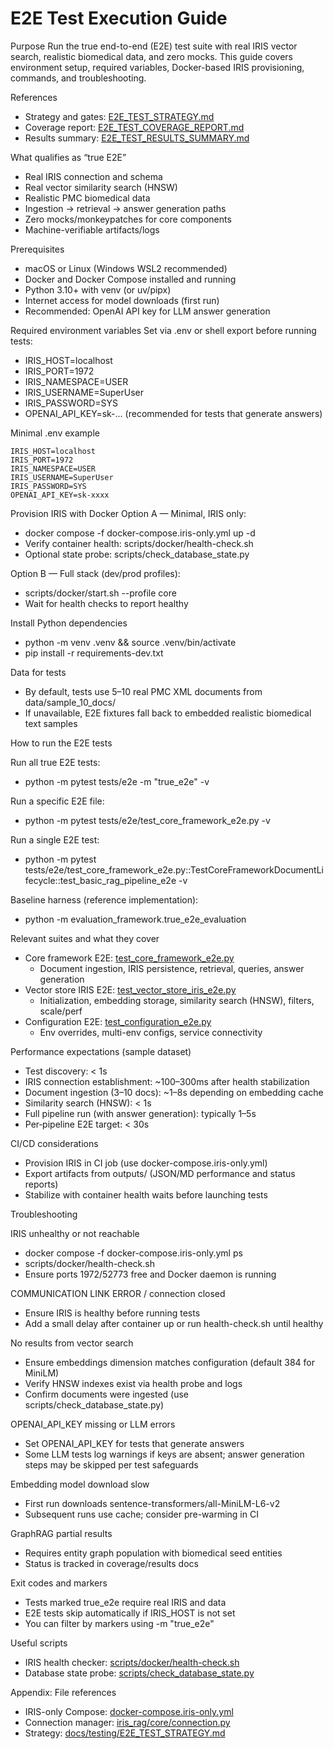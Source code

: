 # E2E Test Execution Guide

Purpose
Run the true end-to-end (E2E) test suite with real IRIS vector search, realistic biomedical data, and zero mocks. This guide covers environment setup, required variables, Docker-based IRIS provisioning, commands, and troubleshooting.

References
- Strategy and gates: [E2E_TEST_STRATEGY.md](docs/testing/E2E_TEST_STRATEGY.md)
- Coverage report: [E2E_TEST_COVERAGE_REPORT.md](docs/testing/E2E_TEST_COVERAGE_REPORT.md)
- Results summary: [E2E_TEST_RESULTS_SUMMARY.md](docs/testing/E2E_TEST_RESULTS_SUMMARY.md)

What qualifies as “true E2E”
- Real IRIS connection and schema
- Real vector similarity search (HNSW)
- Realistic PMC biomedical data
- Ingestion → retrieval → answer generation paths
- Zero mocks/monkeypatches for core components
- Machine-verifiable artifacts/logs

Prerequisites
- macOS or Linux (Windows WSL2 recommended)
- Docker and Docker Compose installed and running
- Python 3.10+ with venv (or uv/pipx)
- Internet access for model downloads (first run)
- Recommended: OpenAI API key for LLM answer generation

Required environment variables
Set via .env or shell export before running tests:
- IRIS_HOST=localhost
- IRIS_PORT=1972
- IRIS_NAMESPACE=USER
- IRIS_USERNAME=SuperUser
- IRIS_PASSWORD=SYS
- OPENAI_API_KEY=sk-... (recommended for tests that generate answers)

Minimal .env example
```
IRIS_HOST=localhost
IRIS_PORT=1972
IRIS_NAMESPACE=USER
IRIS_USERNAME=SuperUser
IRIS_PASSWORD=SYS
OPENAI_API_KEY=sk-xxxx
```

Provision IRIS with Docker
Option A — Minimal, IRIS only:
- docker compose -f docker-compose.iris-only.yml up -d
- Verify container health: scripts/docker/health-check.sh
- Optional state probe: scripts/check_database_state.py

Option B — Full stack (dev/prod profiles):
- scripts/docker/start.sh --profile core
- Wait for health checks to report healthy

Install Python dependencies
- python -m venv .venv && source .venv/bin/activate
- pip install -r requirements-dev.txt

Data for tests
- By default, tests use 5–10 real PMC XML documents from data/sample_10_docs/
- If unavailable, E2E fixtures fall back to embedded realistic biomedical text samples

How to run the E2E tests

Run all true E2E tests:
- python -m pytest tests/e2e -m "true_e2e" -v

Run a specific E2E file:
- python -m pytest tests/e2e/test_core_framework_e2e.py -v

Run a single E2E test:
- python -m pytest tests/e2e/test_core_framework_e2e.py::TestCoreFrameworkDocumentLifecycle::test_basic_rag_pipeline_e2e -v

Baseline harness (reference implementation):
- python -m evaluation_framework.true_e2e_evaluation

Relevant suites and what they cover
- Core framework E2E: [test_core_framework_e2e.py](tests/e2e/test_core_framework_e2e.py)
  - Document ingestion, IRIS persistence, retrieval, queries, answer generation
- Vector store IRIS E2E: [test_vector_store_iris_e2e.py](tests/e2e/test_vector_store_iris_e2e.py)
  - Initialization, embedding storage, similarity search (HNSW), filters, scale/perf
- Configuration E2E: [test_configuration_e2e.py](tests/e2e/test_configuration_e2e.py)
  - Env overrides, multi-env configs, service connectivity

Performance expectations (sample dataset)
- Test discovery: < 1s
- IRIS connection establishment: ~100–300ms after health stabilization
- Document ingestion (3–10 docs): ~1–8s depending on embedding cache
- Similarity search (HNSW): < 1s
- Full pipeline run (with answer generation): typically 1–5s
- Per‑pipeline E2E target: < 30s

CI/CD considerations
- Provision IRIS in CI job (use docker-compose.iris-only.yml)
- Export artifacts from outputs/ (JSON/MD performance and status reports)
- Stabilize with container health waits before launching tests

Troubleshooting

IRIS unhealthy or not reachable
- docker compose -f docker-compose.iris-only.yml ps
- scripts/docker/health-check.sh
- Ensure ports 1972/52773 free and Docker daemon is running

COMMUNICATION LINK ERROR / connection closed
- Ensure IRIS is healthy before running tests
- Add a small delay after container up or run health-check.sh until healthy

No results from vector search
- Ensure embeddings dimension matches configuration (default 384 for MiniLM)
- Verify HNSW indexes exist via health probe and logs
- Confirm documents were ingested (use scripts/check_database_state.py)

OPENAI_API_KEY missing or LLM errors
- Set OPENAI_API_KEY for tests that generate answers
- Some LLM tests log warnings if keys are absent; answer generation steps may be skipped per test safeguards

Embedding model download slow
- First run downloads sentence-transformers/all-MiniLM-L6-v2
- Subsequent runs use cache; consider pre-warming in CI

GraphRAG partial results
- Requires entity graph population with biomedical seed entities
- Status is tracked in coverage/results docs

Exit codes and markers
- Tests marked true_e2e require real IRIS and data
- E2E tests skip automatically if IRIS_HOST is not set
- You can filter by markers using -m "true_e2e"

Useful scripts
- IRIS health checker: [scripts/docker/health-check.sh](scripts/docker/health-check.sh)
- Database state probe: [scripts/check_database_state.py](scripts/check_database_state.py)

Appendix: File references
- IRIS-only Compose: [docker-compose.iris-only.yml](docker-compose.iris-only.yml)
- Connection manager: [iris_rag/core/connection.py](iris_rag/core/connection.py)
- Strategy: [docs/testing/E2E_TEST_STRATEGY.md](docs/testing/E2E_TEST_STRATEGY.md)